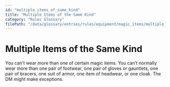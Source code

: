 ```yaml
---
id: "multiple_items_of_same_kind"
title: "Multiple Items of the Same Kind"
category: "Rules Glossary"
filePath: "/data/glossary/entries/rules/equipment/magic_items/multiple_items_of_same_kind.md"
---
```

# Multiple Items of the Same Kind
You can’t wear more than one of certain magic items. You can’t normally wear more than one pair of footwear, one pair of gloves or gauntlets, one pair of bracers, one suit of armor, one item of headwear, or one cloak. The DM might make exceptions.